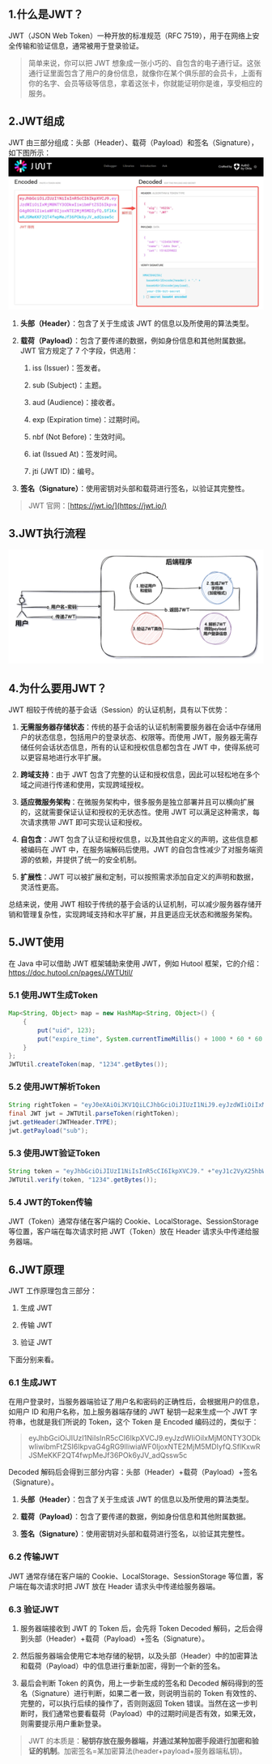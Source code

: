 ## 1.什么是JWT？

JWT（JSON Web Token）一种开放的标准规范（RFC 7519），用于在网络上安全传输和验证信息，通常被用于登录验证。

> 简单来说，你可以把 JWT 想象成一张小巧的、自包含的电子通行证。这张通行证里面包含了用户的身份信息，就像你在某个俱乐部的会员卡，上面有你的名字、会员等级等信息，拿着这张卡，你就能证明你是谁，享受相应的服务。

## 2.JWT组成

JWT 由三部分组成：头部（Header）、载荷（Payload）和签名（Signature），如下图所示：
![](../../youdaonote-images/Pasted%20image%2020240714222348.png)

1. **头部（Header）**：包含了关于生成该 JWT 的信息以及所使用的算法类型。
    
2. **载荷（Payload）**：包含了要传递的数据，例如身份信息和其他附属数据。JWT 官方规定了 7 个字段，供选用：
    
    1. iss (Issuer)：签发者。
        
    2. sub (Subject)：主题。
        
    3. aud (Audience)：接收者。
        
    4. exp (Expiration time)：过期时间。
        
    5. nbf (Not Before)：生效时间。
        
    6. iat (Issued At)：签发时间。
        
    7. jti (JWT ID)：编号。
        
3. **签名（Signature）**：使用密钥对头部和载荷进行签名，以验证其完整性。
    

> JWT 官网：[https://jwt.io/](https://jwt.io/)

## 3.JWT执行流程

![](../../youdaonote-images/Pasted%20image%2020240714222512.png)

## 4.为什么要用JWT？

JWT 相较于传统的基于会话（Session）的认证机制，具有以下优势：

1. **无需服务器存储状态**：传统的基于会话的认证机制需要服务器在会话中存储用户的状态信息，包括用户的登录状态、权限等。而使用 JWT，服务器无需存储任何会话状态信息，所有的认证和授权信息都包含在 JWT 中，使得系统可以更容易地进行水平扩展。
    
2. **跨域支持**：由于 JWT 包含了完整的认证和授权信息，因此可以轻松地在多个域之间进行传递和使用，实现跨域授权。
    
3. **适应微服务架构**：在微服务架构中，很多服务是独立部署并且可以横向扩展的，这就需要保证认证和授权的无状态性。使用 JWT 可以满足这种需求，每次请求携带 JWT 即可实现认证和授权。
    
4. **自包含**：JWT 包含了认证和授权信息，以及其他自定义的声明，这些信息都被编码在 JWT 中，在服务端解码后使用。JWT 的自包含性减少了对服务端资源的依赖，并提供了统一的安全机制。
    
5. **扩展性**：JWT 可以被扩展和定制，可以按照需求添加自定义的声明和数据，灵活性更高。
    

总结来说，使用 JWT 相较于传统的基于会话的认证机制，可以减少服务器存储开销和管理复杂性，实现跨域支持和水平扩展，并且更适应无状态和微服务架构。

## 5.JWT使用

在 Java 中可以借助 JWT 框架辅助来使用 JWT，例如 Hutool 框架，它的介绍：https://doc.hutool.cn/pages/JWTUtil/

### 5.1 使用JWT生成Token

```Java
Map<String, Object> map = new HashMap<String, Object>() {
    {
        put("uid", 123);
        put("expire_time", System.currentTimeMillis() + 1000 * 60 * 60 * 24 * 15);
    }
};
JWTUtil.createToken(map, "1234".getBytes());
```

### 5.2 使用JWT解析Token

```Java
String rightToken = "eyJ0eXAiOiJKV1QiLCJhbGciOiJIUzI1NiJ9.eyJzdWIiOiIxMjM0NTY3ODkwIiwiYWRtaW4iOnRydWUsIm5hbWUiOiJsb29seSJ9.U2aQkC2THYV9L0fTN-yBBI7gmo5xhmvMhATtu8v0zEA";
final JWT jwt = JWTUtil.parseToken(rightToken);
jwt.getHeader(JWTHeader.TYPE);
jwt.getPayload("sub");
```

### 5.3 使用JWT验证Token

```Java
String token = "eyJhbGciOiJIUzI1NiIsInR5cCI6IkpXVCJ9." +"eyJ1c2VyX25hbWUiOiJhZG1pbiIsInNjb3BlIjpbImFsbCJdLCJleHAiOjE2MjQwMDQ4MjIsInVzZXJJZCI6MSwiYXV0aG9yaXRpZXMiOlsiUk9MRV_op5LoibLkuozlj7ciLCJzeXNfbWVudV8xIiwiUk9MRV_op5LoibLkuIDlj7ciLCJzeXNfbWVudV8yIl0sImp0aSI6ImQ0YzVlYjgwLTA5ZTctNGU0ZC1hZTg3LTVkNGI5M2FhNmFiNiIsImNsaWVudF9pZCI6ImhhbmR5LXNob3AifQ." +"aixF1eKlAKS_k3ynFnStE7-IRGiD5YaqznvK2xEjBew";
JWTUtil.verify(token, "1234".getBytes());
```

### 5.4 JWT的Token传输

JWT（Token）通常存储在客户端的 Cookie、LocalStorage、SessionStorage 等位置，客户端在每次请求时把 JWT（Token）放在 Header 请求头中传递给服务器端。

## 6.JWT原理

JWT 工作原理包含三部分：

1. 生成 JWT
    
2. 传输 JWT
    
3. 验证 JWT
    

下面分别来看。

### 6.1 生成JWT

在用户登录时，当服务器端验证了用户名和密码的正确性后，会根据用户的信息，如用户 ID 和用户名称，加上服务器端存储的 JWT 秘钥一起来生成一个 JWT 字符串，也就是我们所说的 Token，这个 Token 是 Encoded 编码过的，类似于：

> eyJhbGciOiJIUzI1NiIsInR5cCI6IkpXVCJ9.eyJzdWIiOiIxMjM0NTY3ODkwIiwibmFtZSI6IkpvaG4gRG9lIiwiaWF0IjoxNTE2MjM5MDIyfQ.SflKxwRJSMeKKF2QT4fwpMeJf36POk6yJV_adQssw5c

Decoded 解码后会得到三部分内容：头部（Header）+载荷（Payload）+签名（Signature）。

1. **头部（Header）**：包含了关于生成该 JWT 的信息以及所使用的算法类型。
    
2. **载荷（Payload）**：包含了要传递的数据，例如身份信息和其他附属数据。
    
3. **签名（Signature）**：使用密钥对头部和载荷进行签名，以验证其完整性。
    

### 6.2 传输JWT

JWT 通常存储在客户端的 Cookie、LocalStorage、SessionStorage 等位置，客户端在每次请求时把 JWT 放在 Header 请求头中传递给服务器端。

### 6.3 验证JWT

1. 服务器端接收到 JWT 的 Token 后，会先将 Token Decoded 解码，之后会得到头部（Header）+载荷（Payload）+签名（Signature）。
    
2. 然后服务器端会使用它本地存储的秘钥，以及头部（Header）中的加密算法和载荷（Payload）中的信息进行重新加密，得到一个新的签名。
    
3. 最后会判断 Token 的真伪，用上一步新生成的签名和 Decoded 解码得到的签名（Signature）进行判断，如果二者一致，则说明当前的 Token 有效性的、完整的，可以执行后续的操作了，否则则返回 Token 错误。当然在这一步判断时，我们通常也要看载荷（Payload）中的过期时间是否有效，如果无效，则需要提示用户重新登录。
    

> JWT 的本质是：**秘钥存放在服务器端，并通过某种加密手段进行加密和验证的机制**。加密签名=某加密算法(header+payload+服务器端私钥)。